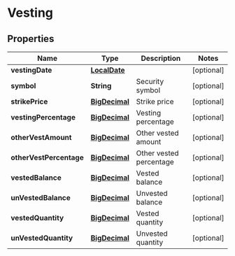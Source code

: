 # Vesting

## Properties
Name | Type | Description | Notes
------------ | ------------- | ------------- | -------------
**vestingDate** | [**LocalDate**](LocalDate.md) |  |  [optional]
**symbol** | **String** | Security symbol |  [optional]
**strikePrice** | [**BigDecimal**](BigDecimal.md) | Strike price |  [optional]
**vestingPercentage** | [**BigDecimal**](BigDecimal.md) | Vesting percentage |  [optional]
**otherVestAmount** | [**BigDecimal**](BigDecimal.md) | Other vested amount |  [optional]
**otherVestPercentage** | [**BigDecimal**](BigDecimal.md) | Other vested percentage |  [optional]
**vestedBalance** | [**BigDecimal**](BigDecimal.md) | Vested balance |  [optional]
**unVestedBalance** | [**BigDecimal**](BigDecimal.md) | Unvested balance |  [optional]
**vestedQuantity** | [**BigDecimal**](BigDecimal.md) | Vested quantity |  [optional]
**unVestedQuantity** | [**BigDecimal**](BigDecimal.md) | Unvested quantity |  [optional]
